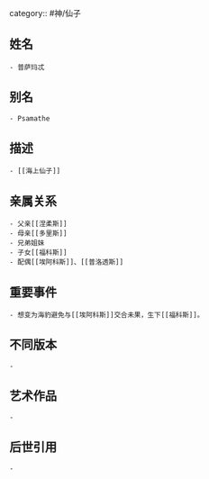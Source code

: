 category:: #神/仙子
## 姓名
	- 普萨玛忒
## 别名
	- Psamathe
## 描述
	- [[海上仙子]]
## 亲属关系
	- 父亲[[涅柔斯]]
	- 母亲[[多里斯]]
	- 兄弟姐妹
	- 子女[[福科斯]]
	- 配偶[[埃阿科斯]]、[[普洛透斯]]
## 重要事件
	- 想变为海豹避免与[[埃阿科斯]]交合未果，生下[[福科斯]]。
## 不同版本
	-
## 艺术作品
	-
## 后世引用
	-
